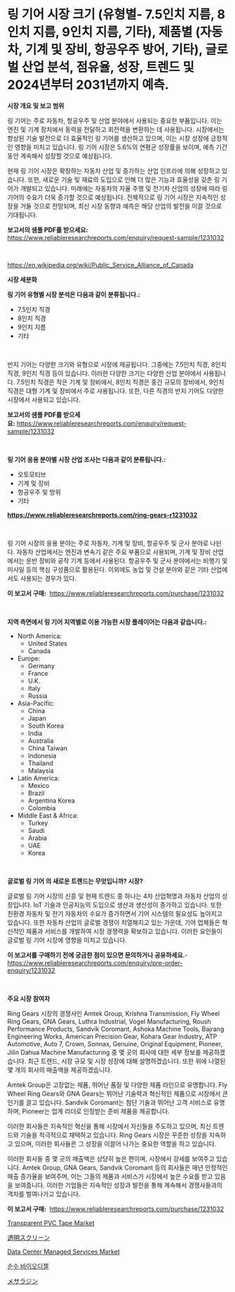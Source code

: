 <p><h1>링 기어 시장 크기 (유형별- 7.5인치 지름, 8인치 지름, 9인치 지름, 기타), 제품별 (자동차, 기계 및 장비, 항공우주 방어, 기타), 글로벌 산업 분석, 점유율, 성장, 트렌드 및 2024년부터 2031년까지 예측.</h1></p><p><strong>시장 개요 및 보고 범위</strong></p>
<p><p>링 기어는 주로 자동차, 항공우주 및 산업 분야에서 사용되는 중요한 부품입니다. 이는 엔진 및 기계 장치에서 동력을 전달하고 회전력을 변환하는 데 사용됩니다. 시장에서는 향상된 기술 발전으로 더 효율적인 링 기어를 생산하고 있으며, 이는 시장 성장에 긍정적인 영향을 미치고 있습니다. 링 기어 시장은 5.6%의 연평균 성장률을 보이며, 예측 기간 동안 계속해서 성장할 것으로 예상됩니다.</p><p>현재 링 기어 시장은 확장하는 자동차 산업 및 증가하는 산업 인프라에 의해 성장하고 있습니다. 또한, 새로운 기술 및 재료의 도입으로 인해 더 많은 기능과 효율성을 갖춘 링 기어가 개발되고 있습니다. 미래에는 자동차의 자율 주행 및 전기차 산업의 성장에 따라 링 기어의 수요가 더욱 증가할 것으로 예상됩니다. 전체적으로 링 기어 시장은 지속적인 성장을 거둘 것으로 전망되며, 최신 시장 동향과 예측은 해당 산업의 발전을 이끌 것으로 기대됩니다.</p></p>
<p><strong>보고서의 샘플 PDF를 받으세요:</strong> <a href="https://www.reliableresearchreports.com/enquiry/request-sample/1231032">https://www.reliableresearchreports.com/enquiry/request-sample/1231032</a></p>
<p>&nbsp;</p>
<p><a href="https://en.wikipedia.org/wiki/Public_Service_Alliance_of_Canada">https://en.wikipedia.org/wiki/Public_Service_Alliance_of_Canada</a></p>
<p><strong>시장 세분화</strong></p>
<p><strong>링 기어 유형별 시장 분석은 다음과 같이 분류됩니다.:</strong></p>
<p><ul><li>7.5인치 직경</li><li>8인치 직경</li><li>9인치 지름</li><li>기타</li></ul></p>
<p>&nbsp;</p>
<p><p>반지 기어는 다양한 크기와 유형으로 시장에 제공됩니다. 그중에는 7.5인치 직경, 8인치 직경, 9인치 직경 등이 있습니다. 이러한 다양한 크기는 다양한 산업 분야에서 사용됩니다. 7.5인치 직경은 작은 기계 및 장비에서, 8인치 직경은 중간 규모의 장비에서, 9인치 직경은 대형 기계 및 장비에서 주로 사용됩니다. 또한, 다른 직경의 반지 기어도 다양한 시장에서 사용되고 있습니다.</p></p>
<p><strong>보고서의 샘플 PDF를 받으세요:</strong>&nbsp;<a href="https://www.reliableresearchreports.com/enquiry/request-sample/1231032">https://www.reliableresearchreports.com/enquiry/request-sample/1231032</a></p>
<p>&nbsp;</p>
<p><strong> 링 기어 응용 분야별 시장 산업 조사는 다음과 같이 분류됩니다.:</strong></p>
<p><ul><li>오토모티브</li><li>기계 및 장비</li><li>항공우주 및 방위</li><li>기타</li></ul></p>
<p><strong><a href="https://www.reliableresearchreports.com/ring-gears-r1231032">https://www.reliableresearchreports.com/ring-gears-r1231032</a></strong></p>
<p>&nbsp;</p>
<p><p>링 기어 시장의 응용 분야는 주로 자동차, 기계 및 장비, 항공우주 및 군사 분야로 나뉜다. 자동차 산업에서는 엔진과 변속기 같은 주요 부품으로 사용되며, 기계 및 장비 산업에서는 운반 장비와 공작 기계 등에서 사용된다. 항공우주 및 군사 분야에서는 비행기 및 미사일 등의 핵심 구성품으로 활용된다. 이외에도 농업 및 건설 분야와 같은 기타 산업에서도 사용되는 경우가 있다.</p></p>
<p><strong>이 보고서 구매:</strong>&nbsp; <a href="https://www.reliableresearchreports.com/purchase/1231032">https://www.reliableresearchreports.com/purchase/1231032</a></p>
<p>&nbsp;</p>
<p><strong>지역 측면에서 링 기어 지역별로 이용 가능한 시장 플레이어는 다음과 같습니다.:</strong></p>
<p><ul>
    <li>
        North America:
        <ul>
            <li>United States</li>
            <li>Canada</li>
        </ul>
    </li>
    <li>
        Europe:
        <ul>
            <li>Germany</li>
            <li>France</li>
            <li>U.K.</li>
            <li>Italy</li>
            <li>Russia</li>
        </ul>
    </li>
    <li>
        Asia-Pacific:
        <ul>
            <li>China</li>
            <li>Japan</li>
            <li>South Korea</li>
            <li>India</li>
            <li>Australia</li>
            <li>China Taiwan</li>
            <li>Indonesia</li>
            <li>Thailand</li>
            <li>Malaysia</li>
        </ul>
    </li>
    <li>
        Latin America:
        <ul>
            <li>Mexico</li>
            <li>Brazil</li>
            <li>Argentina Korea</li>
            <li>Colombia</li>
        </ul>
    </li>
    <li>
        Middle East & Africa:
        <ul>
            <li>Turkey</li>
            <li>Saudi</li>
            <li>Arabia</li>
            <li>UAE</li>
            <li>Korea</li>
        </ul>
    </li>
    </ul></p>
<p>&nbsp;</p>
<p><strong>글로벌 링 기어 의 새로운 트렌드는 무엇입니까? 시장?</strong></p>
<p><p>글로벌 링 기어 시장의 신흥 및 현재 트렌드 중 하나는 4차 산업혁명과 자동차 산업의 성장입니다. IoT 기술과 인공지능의 도입으로 생산과 생산성이 증가하고 있습니다. 또한 친환경 자동차 및 전기 자동차의 수요가 증가하면서 기어 시스템의 필요성도 높아지고 있습니다. 또한 자동차 산업의 글로벌 경쟁이 치열해지고 있는 가운데, 기어 업체들은 혁신적인 제품과 서비스를 개발하여 시장 경쟁력을 확보하고 있습니다. 이러한 요인들이 글로벌 링 기어 시장에 영향을 미치고 있습니다.</p></p>
<p><strong>이 보고서를 구매하기 전에 궁금한 점이 있으면 문의하거나 공유하세요.</strong>- <a href="https://www.reliableresearchreports.com/enquiry/pre-order-enquiry/1231032">https://www.reliableresearchreports.com/enquiry/pre-order-enquiry/1231032</a></p>
<p>&nbsp;</p>
<p><strong>주요 시장 참여자</strong></p>
<p><p>Ring Gears 시장의 경쟁사인 Amtek Group, Krishna Transmission, Fly Wheel Ring Gears, GNA Gears, Luthra Industrial, Vogel Manufacturing, Roush Performance Products, Sandvik Coromant, Ashoka Machine Tools, Bajrang Engineering Works, American Precision Gear, Kohara Gear Industry, ATP Automotive, Auto 7, Crown, Sonnax, Genuine, Original Equipment, Pioneer, Jilin Dahua Machine Manufacturing 중 몇 곳의 회사에 대한 세부 정보를 제공하겠습니다. 최근 트렌드, 시장 규모 및 시장 성장에 대해 설명하겠습니다. 또한 위에 나열된 몇 개의 회사의 매출액을 제공하겠습니다.</p><p>Amtek Group은 고장없는 제품, 뛰어난 품질 및 다양한 제품 라인으로 유명합니다. Fly Wheel Ring Gears와 GNA Gears는 뛰어난 기술력과 혁신적인 제품으로 시장에서 큰 인기를 끌고 있습니다. Sandvik Coromant는 첨단 기술과 뛰어난 고객 서비스로 유명하며, Pioneer는 업계 리더로 인정받는 준비 제품을 제공합니다.</p><p>이러한 회사들은 지속적인 혁신을 통해 시장에서 자신들을 주도하고 있으며, 최신 트렌드와 기술을 적극적으로 채택하고 있습니다. Ring Gears 시장은 꾸준한 성장을 지속하고 있으며, 이러한 회사들은 그 성장을 이끌어 나가는 중요한 역할을 하고 있습니다.</p><p>이러한 회사들 중 몇 곳의 매출액은 상당히 높은 편이며, 시장에서 강세를 보여주고 있습니다. Amtek Group, GNA Gears, Sandvik Coromant 등의 회사들은 매년 안정적인 매출 증가율을 보여주며, 이는 그들의 제품과 서비스가 시장에서 높은 수요를 받고 있음을 보여줍니다. 이러한 기업들은 지속적인 성장과 발전을 통해 계속해서 경쟁사들과의 격차를 벌여나가고 있습니다.</p></p>
<p><strong>이 보고서 구매:</strong>&nbsp;&nbsp;<a href="https://www.reliableresearchreports.com/purchase/1231032">https://www.reliableresearchreports.com/purchase/1231032</a></p>
<p><p><a href="https://github.com/lavernaCole75/Market-Research-Report-List-1/blob/main/transparent-pvc-tape-market.md">Transparent PVC Tape Market</a></p><p><a href="https://github.com/RandallRunte2023/Market-Research-Report-List-2/blob/main/274371717394.md">透明スクリーン</a></p><p><a href="https://issuu.com/reportprime-2/docs/data-center-managed-services-market-size-2030.pptx">Data Center Managed Services Market</a></p><p><a href="https://github.com/LuckeyCorbin/Market-Research-Report-List-2/blob/main/515492824252.md">순수 바이오디젤</a></p><p><a href="https://github.com/TerrellConn/Market-Research-Report-List-2/blob/main/175546617393.md">メサラジン</a></p></p>